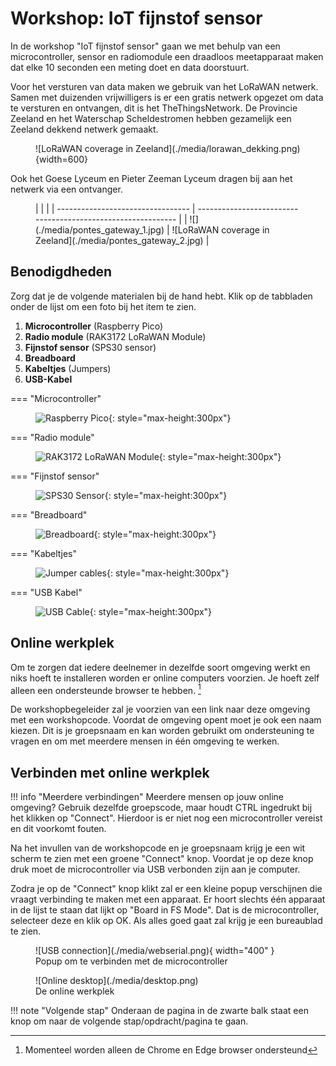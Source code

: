 # Workshop: IoT fijnstof sensor

In de workshop "IoT fijnstof sensor" gaan we met behulp van een microcontroller, sensor en radiomodule een draadloos meetapparaat maken dat elke 10 seconden een meting doet en data doorstuurt.

Voor het versturen van data maken we gebruik van het LoRaWAN netwerk. Samen met duizenden vrijwilligers is er een gratis netwerk opgezet om data te versturen en ontvangen, dit is het TheThingsNetwork. De Provincie Zeeland en het Waterschap Scheldestromen hebben gezamelijk een Zeeland dekkend netwerk gemaakt.

<figure markdown="1">
![LoRaWAN coverage in Zeeland](./media/lorawan_dekking.png){width=600}
</figure>

Ook het Goese Lyceum en Pieter Zeeman Lyceum dragen bij aan het netwerk via een ontvanger.

<figure markdown="1">
|                                   |                                                              |
| --------------------------------- | ------------------------------------------------------------ |
| ![](./media/pontes_gateway_1.jpg) | ![LoRaWAN coverage in Zeeland](./media/pontes_gateway_2.jpg) |
</figure>


## Benodigdheden

Zorg dat je de volgende materialen bij de hand hebt. Klik op de tabbladen onder de lijst om een foto bij het item te zien.

1. **Microcontroller** (Raspberry Pico)
2. **Radio module** (RAK3172 LoRaWAN Module)
3. **Fijnstof sensor** (SPS30 sensor)
4. **Breadboard**
5. **Kabeltjes** (Jumpers)
6. **USB-Kabel**

=== "Microcontroller"
    <figure markdown="1">
    ![Raspberry Pico](./media/pico.png){: style="max-height:300px"}
    </figure>
=== "Radio module"
    <figure markdown="1">
    ![RAK3172 LoRaWAN Module](./media/rak3172.png){: style="max-height:300px"}
    </figure>
=== "Fijnstof sensor"
    <figure markdown="1">
    ![SPS30 Sensor](./media/sps30.png){: style="max-height:300px"}
    </figure>
=== "Breadboard"
    <figure markdown="1">
    ![Breadboard](./media/breadboard.png){: style="max-height:300px"}
    </figure>
=== "Kabeltjes"
    <figure markdown="1">
    ![Jumper cables](./media/jumper_cables.png){: style="max-height:300px"}
    </figure>
=== "USB Kabel"
    <figure markdown="1">
    ![USB Cable](./media/usb.png){: style="max-height:300px"}
    </figure>

## Online werkplek

Om te zorgen dat iedere deelnemer in dezelfde soort omgeving werkt en niks hoeft te installeren worden er online computers voorzien. Je hoeft zelf alleen een ondersteunde browser te hebben. [^1]

De workshopbegeleider zal je voorzien van een link naar deze omgeving met een workshopcode. Voordat de omgeving opent moet je ook een naam kiezen. Dit is je groepsnaam en kan worden gebruikt om ondersteuning te vragen en om met meerdere mensen in één omgeving te werken.

## Verbinden met online werkplek

!!! info "Meerdere verbindingen"
    Meerdere mensen op jouw online omgeving? Gebruik dezelfde groepscode, maar houdt CTRL ingedrukt bij het klikken op "Connect". Hierdoor is er niet nog een microcontroller vereist en dit voorkomt fouten.

Na het invullen van de workshopcode en je groepsnaam krijg je een wit scherm te zien met een groene "Connect" knop. Voordat je op deze knop druk moet de microcontroller via USB verbonden zijn aan je computer.

Zodra je op de "Connect" knop klikt zal er een kleine popup verschijnen die vraagt verbinding te maken met een apparaat. Er hoort slechts één apparaat in de lijst te staan dat lijkt op "Board in FS Mode". Dat is de microcontroller, selecteer deze en klik op OK. Als alles goed gaat zal krijg je een bureaublad te zien.

<figure markdown="1">
![USB connection](./media/webserial.png){ width="400" }
<figcaption>Popup om te verbinden met de microcontroller</figcaption>
</figure>

<figure markdown="1">
![Online desktop](./media/desktop.png)
<figcaption>De online werkplek</figcaption>
</figure>

!!! note "Volgende stap"
    Onderaan de pagina in de zwarte balk staat een knop om naar de volgende stap/opdracht/pagina te gaan.

[^1]: Momenteel worden alleen de Chrome en Edge browser ondersteund